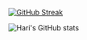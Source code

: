[![GitHub Streak](https://github-readme-streak-stats.herokuapp.com?user=ajkoushik&theme=highcontrast&border_radius=40)](https://git.io/streak-stats)

![Hari's GitHub stats](https://github-readme-stats.vercel.app/api?username=ajkoushik&show_icons=true&theme=highcontrast&include_all_commits=true&count_private=true)
